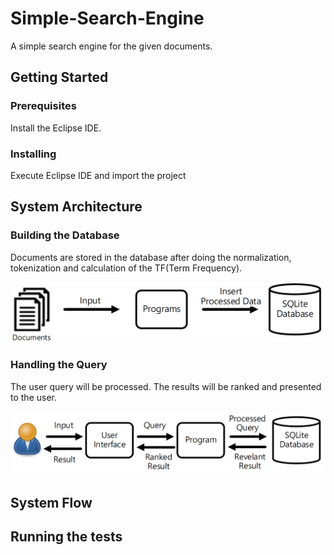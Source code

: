 # Simple-Search-Engine
A simple search engine for the given documents.

## Getting Started

### Prerequisites

Install the Eclipse IDE.

### Installing

Execute Eclipse IDE and import the project

## System Architecture

### Building the Database

Documents are stored in the database after doing the normalization, tokenization and calculation of the TF(Term Frequency).

![](img/SA-1.PNG)

### Handling the Query

The user query will be processed. The results will be ranked and presented to the user.

![](img/SA-2.PNG)

## System Flow




## Running the tests


